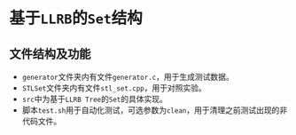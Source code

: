 # 基于`LLRB`的`Set`结构
## 文件结构及功能
- `generator`文件夹内有文件`generator.c`，用于生成测试数据。
- `STLSet`文件夹内有文件`stl_set.cpp`，用于对照实验。
- `src`中为基于`LLRB Tree`的`Set`的具体实现。
- 脚本`test.sh`用于自动化测试，可选参数为`clean`，用于清理之前测试出现的非代码文件。
